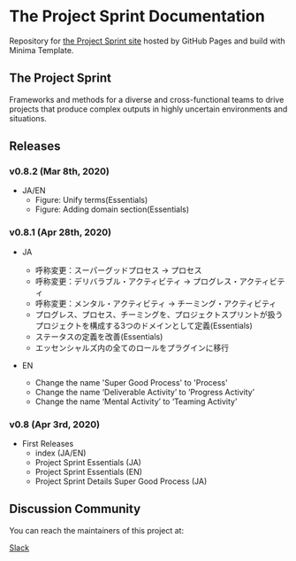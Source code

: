 # The Project Sprint Documentation

Repository for [the Project Sprint site](https://projectsprint.org) hosted by GitHub Pages and build with Minima Template.

## The Project Sprint

Frameworks and methods for a diverse and cross-functional teams to drive projects that produce complex outputs in highly uncertain environments and situations.

## Releases

### v0.8.2 (Mar 8th, 2020)

- JA/EN
  - Figure: Unify terms(Essentials)
  - Figure: Adding domain section(Essentials)

### v0.8.1 (Apr 28th, 2020)

- JA
  - 呼称変更：スーパーグッドプロセス -> プロセス
  - 呼称変更：デリバラブル・アクティビティ -> プログレス・アクティビティ
  - 呼称変更：メンタル・アクティビティ -> チーミング・アクティビティ
  - プログレス、プロセス、チーミングを、プロジェクトスプリントが扱うプロジェクトを構成する3つのドメインとして定義(Essentials)
  - ステータスの定義を改善(Essentials)
  - エッセンシャルズ内の全てのロールをプラグインに移行

- EN
  - Change the name 'Super Good Process' to 'Process'
  - Change the name ‘Deliverable Activity’ to ‘Progress Activity’
  - Change the name ‘Mental Activity’ to ‘Teaming Activity’

### v0.8 (Apr 3rd, 2020)

- First Releases
  - index (JA/EN)
  - Project Sprint Essentials (JA)
  - Project Sprint Essentials (EN)
  - Project Sprint Details Super Good Process (JA)

## Discussion Community

You can reach the maintainers of this project at:

[Slack](http://slack.projectsprint.org/)
